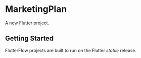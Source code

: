 # MarketingPlan

A new Flutter project.

## Getting Started

FlutterFlow projects are built to run on the Flutter _stable_ release.
